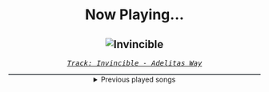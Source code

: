 <div align="center"> 
<h1>Now Playing...</h1>

![Invincible](https://i.scdn.co/image/ab67616d00001e029510924e4d72819a601a729d)
--
_<samp><a href="https://open.spotify.com/track/4FthwGFz9SVZgCVqxNXsSK">Track: Invincible - Adelitas Way</a></samp>_

<div style="border: 1px #4B5054 solid"></div>
<details>
  <summary>
    Previous played songs
  </summary>
  <table>
    <thead>
      <tr>
        <th>
          Artist
        </th>
        <th>
          Song
        </th>
        <th>
          Link
        </th>
      </tr>
    </thead>
    <tbody>
      <tr><td>Adelitas Way</td><td>Invincible</td><td><a href="https://open.spotify.com/track/4FthwGFz9SVZgCVqxNXsSK">https://open.spotify.com/track/4FthwGFz9SVZgCVqxNXsSK</a></td></tr><tr><td>Papa Roach</td><td>Last Resort</td><td><a href="https://open.spotify.com/track/5W8YXBz9MTIDyrpYaCg2Ky">https://open.spotify.com/track/5W8YXBz9MTIDyrpYaCg2Ky</a></td></tr><tr><td>Bad Meets Evil</td><td>Fast Lane</td><td><a href="https://open.spotify.com/track/2c5Isyd07hWsl7AQia2Dig">https://open.spotify.com/track/2c5Isyd07hWsl7AQia2Dig</a></td></tr><tr><td>OOMPH!</td><td>Augen auf!</td><td><a href="https://open.spotify.com/track/6gcFq5UOdNa8LzTRd4lldD">https://open.spotify.com/track/6gcFq5UOdNa8LzTRd4lldD</a></td></tr><tr><td>Egypt Central</td><td>Over And Under</td><td><a href="https://open.spotify.com/track/6Lah64e21cUytn0QXfuOoF">https://open.spotify.com/track/6Lah64e21cUytn0QXfuOoF</a></td></tr><tr><td>Dope</td><td>My Funeral</td><td><a href="https://open.spotify.com/track/6JEgyvjdGb4CYzcCh6fssP">https://open.spotify.com/track/6JEgyvjdGb4CYzcCh6fssP</a></td></tr><tr><td>Eminem</td><td>Not Afraid</td><td><a href="https://open.spotify.com/track/7Ie9W94M7OjPoZVV216Xus">https://open.spotify.com/track/7Ie9W94M7OjPoZVV216Xus</a></td></tr><tr><td>Static-X</td><td>The Only</td><td><a href="https://open.spotify.com/track/35ZmCVnfYRdK1iLGCxNhMa">https://open.spotify.com/track/35ZmCVnfYRdK1iLGCxNhMa</a></td></tr><tr><td>Egypt Central</td><td>White Rabbit</td><td><a href="https://open.spotify.com/track/4QhSscYz3TPLEwD6lMezvG">https://open.spotify.com/track/4QhSscYz3TPLEwD6lMezvG</a></td></tr><tr><td>Powerman 5000</td><td>Bombshell</td><td><a href="https://open.spotify.com/track/2yY4ojg6wfEFBGVZoJuXqK">https://open.spotify.com/track/2yY4ojg6wfEFBGVZoJuXqK</a></td></tr><tr><td>Spoken</td><td>Through It All</td><td><a href="https://open.spotify.com/track/3nB5TJEl7taRMwlaoHiOry">https://open.spotify.com/track/3nB5TJEl7taRMwlaoHiOry</a></td></tr><tr><td>Blue Stahli</td><td>ULTRAnumb</td><td><a href="https://open.spotify.com/track/3B0hzwc1e8AYOytj9hZS2I">https://open.spotify.com/track/3B0hzwc1e8AYOytj9hZS2I</a></td></tr><tr><td>Concrete Castles</td><td>So Addicted</td><td><a href="https://open.spotify.com/track/72481BV5mKDaDStZ9cTaAR">https://open.spotify.com/track/72481BV5mKDaDStZ9cTaAR</a></td></tr><tr><td>Concrete Castles</td><td>So Addicted</td><td><a href="https://open.spotify.com/track/72481BV5mKDaDStZ9cTaAR">https://open.spotify.com/track/72481BV5mKDaDStZ9cTaAR</a></td></tr><tr><td>Concrete Castles</td><td>So Addicted</td><td><a href="https://open.spotify.com/track/72481BV5mKDaDStZ9cTaAR">https://open.spotify.com/track/72481BV5mKDaDStZ9cTaAR</a></td></tr><tr><td>Concrete Castles</td><td>So Addicted</td><td><a href="https://open.spotify.com/track/72481BV5mKDaDStZ9cTaAR">https://open.spotify.com/track/72481BV5mKDaDStZ9cTaAR</a></td></tr><tr><td>Concrete Castles</td><td>So Addicted</td><td><a href="https://open.spotify.com/track/72481BV5mKDaDStZ9cTaAR">https://open.spotify.com/track/72481BV5mKDaDStZ9cTaAR</a></td></tr><tr><td>Concrete Castles</td><td>So Addicted</td><td><a href="https://open.spotify.com/track/72481BV5mKDaDStZ9cTaAR">https://open.spotify.com/track/72481BV5mKDaDStZ9cTaAR</a></td></tr><tr><td>Concrete Castles</td><td>So Addicted</td><td><a href="https://open.spotify.com/track/72481BV5mKDaDStZ9cTaAR">https://open.spotify.com/track/72481BV5mKDaDStZ9cTaAR</a></td></tr><tr><td>Concrete Castles</td><td>So Addicted</td><td><a href="https://open.spotify.com/track/72481BV5mKDaDStZ9cTaAR">https://open.spotify.com/track/72481BV5mKDaDStZ9cTaAR</a></td></tr>
    </tbody>
  </table>
</details>

</div>
